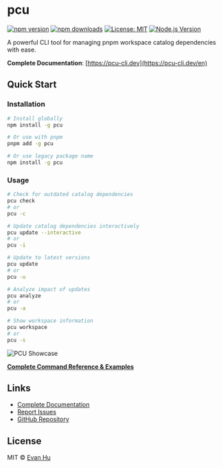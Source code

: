 # pcu

[![npm version](https://img.shields.io/npm/v/pcu.svg)](https://www.npmjs.com/package/pcu)
[![npm downloads](https://img.shields.io/npm/dm/pcu.svg)](https://www.npmjs.com/package/pcu)
[![License: MIT](https://img.shields.io/badge/License-MIT-yellow.svg)](https://opensource.org/licenses/MIT)
[![Node.js Version](https://img.shields.io/badge/node-%3E%3D22.0.0-brightgreen.svg)](https://nodejs.org/)

A powerful CLI tool for managing pnpm workspace catalog dependencies with ease.

**Complete Documentation**: [https://pcu-cli.dev](https://pcu-cli.dev/en)

## Quick Start

### Installation

```bash
# Install globally
npm install -g pcu

# Or use with pnpm
pnpm add -g pcu

# Or use legacy package name
npm install -g pcu
```

### Usage

```bash
# Check for outdated catalog dependencies
pcu check
# or
pcu -c

# Update catalog dependencies interactively
pcu update --interactive
# or
pcu -i

# Update to latest versions
pcu update
# or
pcu -u

# Analyze impact of updates
pcu analyze
# or
pcu -a

# Show workspace information
pcu workspace
# or
pcu -s
```

![PCU Showcase](https://github.com/user-attachments/assets/f05a970e-c58c-44f1-b3f1-351ae30b4a35)

**[Complete Command Reference & Examples](https://pcu-cli.dev/en/command-reference)**

## Links

- [Complete Documentation](https://pcu-cli.dev/en)
- [Report Issues](https://github.com/houko/pnpm-catalog-updates/issues)
- [GitHub Repository](https://github.com/houko/pnpm-catalog-updates)

## License

MIT © [Evan Hu](https://github.com/houko)
